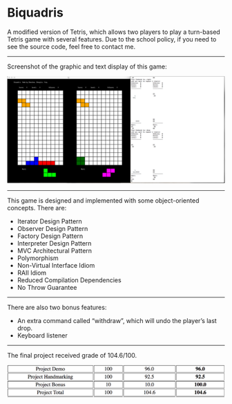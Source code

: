 # Biquadris
A modified version of Tetris, which allows two players to play a turn-based Tetris game with several features. Due to the school policy, if you need to see the source code, feel free to contact me.

---

Screenshot of the graphic and text display of this game:

![](biquadris.png)

---

This game is designed and implemented with some object-oriented concepts. There are:
* Iterator Design Pattern
* Observer Design Pattern
* Factory Design Pattern
* Interpreter Design Pattern
* MVC Architectural Pattern
* Polymorphism
* Non-Virtual Interface Idiom
* RAII Idiom
* Reduced Compilation Dependencies
* No Throw Guarantee

---

There are also two bonus features:
* An extra command called “withdraw”, which will undo the player’s last drop.
* Keyboard listener

---

The final project received grade of 104.6/100.

![](cs246-final-project-grade.png)
